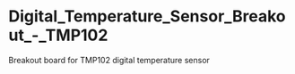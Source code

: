Digital_Temperature_Sensor_Breakout_-_TMP102
============================================

Breakout board for TMP102 digital temperature sensor
